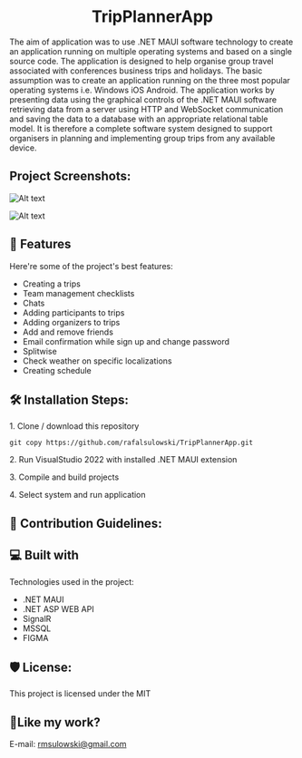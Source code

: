 <h1 align="center" id="title">TripPlannerApp</h1>

<p id="description">The aim of application was to use .NET MAUI software technology to create an application running on multiple operating systems and based on a single source code. The application is designed to help organise group travel associated with conferences business trips and holidays. The basic assumption was to create an application running on the three most popular operating systems i.e. Windows iOS Android. The application works by presenting data using the graphical controls of the .NET MAUI software retrieving data from a server using HTTP and WebSocket communication and saving the data to a database with an appropriate relational table model. It is therefore a complete software system designed to support organisers in planning and implementing group trips from any available device.</p>

<h2>Project Screenshots:</h2>

![Alt text]("https://github.com/rafalsulowski/TripPlannerApp/tree/main/TripPlanner/TripPlanner/rysunki/zdj15.png")

![Alt text](https://github.com/rafalsulowski/TripPlannerApp/assets/48453164/3b13fcc6-918c-4d8a-a489-b7d10832be1c)
  
<h2>🧐 Features</h2>

Here're some of the project's best features:

*   Creating a trips
*   Team management checklists
*   Chats
*   Adding participants to trips
*   Adding organizers to trips
*   Add and remove friends
*   Email confirmation while sign up and change password
*   Splitwise
*   Check weather on specific localizations
*   Creating schedule

<h2>🛠️ Installation Steps:</h2>

<p>1. Clone / download this repository</p>

```
git copy https://github.com/rafalsulowski/TripPlannerApp.git
```

<p>2. Run VisualStudio 2022 with installed .NET MAUI extension</p>

<p>3. Compile and build projects</p>

<p>4. Select system and run application</p>

<h2>🍰 Contribution Guidelines:</h2>

  
  
<h2>💻 Built with</h2>

Technologies used in the project:

*   .NET MAUI
*   .NET ASP WEB API
*   SignalR
*   MSSQL
*   FIGMA

<h2>🛡️ License:</h2>

This project is licensed under the MIT

<h2>💖Like my work?</h2>

E-mail: rmsulowski@gmail.com
